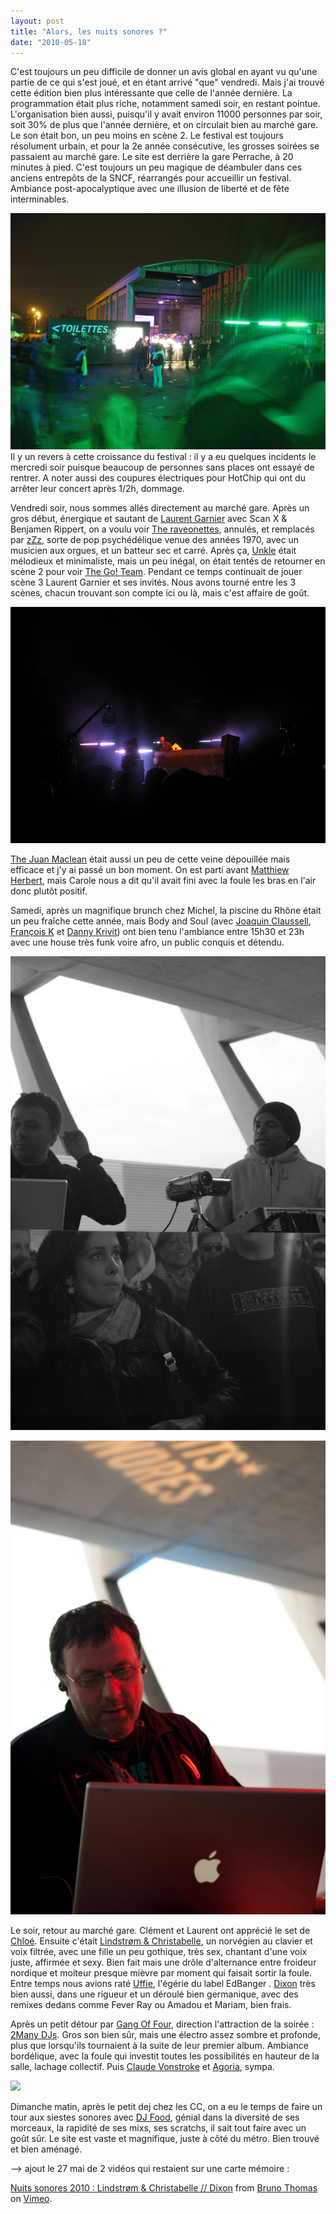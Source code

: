 ```yaml
---
layout: post
title: "Alors, les nuits sonores ?"
date: "2010-05-18"
---
```


C'est toujours un peu difficile de donner un avis global en ayant vu qu'une partie de ce qui s'est joué, et en étant arrivé "que" vendredi. Mais j'ai trouvé cette édition bien plus intéressante que celle de l'année dernière. La programmation était plus riche, notamment samedi soir, en restant pointue. L'organisation bien aussi, puisqu'il y avait environ 11000 personnes par soir, soit 30% de plus que l'année dernière, et on circulait bien au marché gare. Le son était bon, un peu moins en scène 2. Le festival est toujours résolument urbain, et pour la 2e année consécutive, les grosses soirées se passaient au marché gare. Le site est derrière la gare Perrache, à 20 minutes à pied. C'est toujours un peu magique de déambuler dans ces anciens entrepôts de la SNCF, réarrangés pour accueillir un festival. Ambiance post-apocalyptique avec une illusion de liberté et de fête interminables.

![](/images/IMG_4326.jpg)  Il y un revers à cette croissance du festival : il y a eu quelques incidents le mercredi soir puisque beaucoup de personnes sans places ont essayé de rentrer. A noter aussi des coupures électriques pour HotChip qui ont du arrêter leur concert après 1/2h, dommage.

Vendredi soir, nous sommes allés directement au marché gare. Après un gros début, énergique et sautant de [Laurent Garnier](http://www.myspace.com/laurentgarnier) avec Scan X & Benjamen Rippert, on a voulu voir [The raveonettes](http://www.myspace.com/theraveonettes), annulés, et remplacés par [zZz](http://www.myspace.com/zzz), sorte de pop psychédélique venue des années 1970, avec un musicien aux orgues, et un batteur sec et carré. Après ça, [Unkle](http://www.myspace.com/unkle) était mélodieux et minimaliste, mais un peu inégal, on était tentés de retourner en scène 2 pour voir [The Go! Team](http://www.myspace.com/thegoteam). Pendant ce temps continuait de jouer scène 3 Laurent Garnier et ses invités. Nous avons tourné entre les 3 scènes, chacun trouvant son compte ici ou là, mais c'est affaire de goût.

![](/images/IMG_4292.jpg)

[The Juan Maclean](http://www.myspace.com/thejuanmaclean) était aussi un peu de cette veine dépouillée mais efficace et j'y ai passé un bon moment. On est parti avant [Matthiew Herbert](http://www.matthewherbert.com/), mais Carole nous a dit qu'il avait fini avec la foule les bras en l'air donc plutôt positif.

Samedi, après un magnifique brunch chez Michel, la piscine du Rhône était un peu fraîche cette année, mais Body and Soul (avec [Joaquin Claussell](http://www.myspace.com/joeclaussell), [François K](http://www.myspace.com/francois_k) et [Danny Krivit](http://www.dannykrivit.net/)) ont bien tenu l'ambiance entre 15h30 et 23h avec une house très funk voire afro, un public conquis et détendu.

![](/images/IMGP8808.jpg)

![](/images/IMGP8829.jpg)

Le soir, retour au marché gare. Clément et Laurent ont apprécié le set de [Chloé](http://www.myspace.com/chloekillthedj). Ensuite c'était [Lindstrøm & Christabelle](http://www.myspace.com/lindstromandchristabelle), un norvégien au clavier et voix filtrée, avec une fille un peu gothique, très sex, chantant d'une voix juste, affirmée et sexy. Bien fait mais une drôle d'alternance entre froideur nordique et moiteur presque mièvre par moment qui faisait sortir la foule. Entre temps nous avions raté [Uffie](http://www.myspace.com/uffie), l'égérie du label EdBanger . [Dixon](http://www.myspace.com/justdixon) très bien aussi, dans une rigueur et un déroulé bien germanique, avec des remixes dedans comme Fever Ray ou Amadou et Mariam, bien frais.

Après un petit détour par [Gang Of Four](http://www.myspace.com/gangoffour), direction l'attraction de la soirée : [2Many DJs](http://www.myspace.com/2manydjs). Gros son bien sûr, mais une électro assez sombre et profonde, plus que lorsqu'ils tournaient à la suite de leur premier album. Ambiance bordélique, avec la foule qui investit toutes les possibilités en hauteur de la salle, lachage collectif. Puis [Claude Vonstroke](http://www.myspace.com/claudevonstroke) et [Agoria](http://www.myspace.com/agoriagoria), sympa.

![](/images/IMGP8841.jpg)

Dimanche matin, après le petit dej chez les CC, on a eu le temps de faire un tour aux siestes sonores avec [DJ Food](http://www.djfood.org/), génial dans la diversité de ses morceaux, la rapidité de ses mixs, ses scratchs, il sait tout faire avec un goût sûr. Le site est vaste et magnifique, juste à côté du métro. Bien trouvé et bien aménagé.

\--> ajout le 27 mai de 2 vidéos qui restaient sur une carte mémoire : 

[Nuits sonores 2010 : Lindstrøm & Christabelle // Dixon](http://vimeo.com/12090056) from [Bruno Thomas](http://vimeo.com/user2957287) on [Vimeo](http://vimeo.com).
